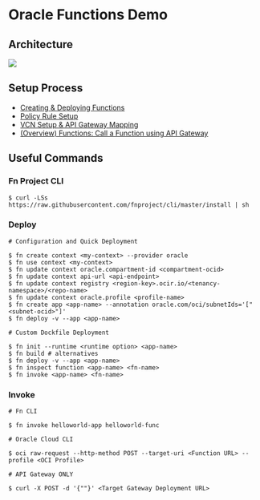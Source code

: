 # Oracle Functions Demo

## Architecture

![](https://docs.oracle.com/en-us/iaas/developer-tutorials/tutorials/functions/func-api-gtw/images/oracle-funcs-api-gtw-diagram.png)

## Setup Process

- [Creating & Deploying Functions](https://docs.oracle.com/en-us/iaas/Content/Functions/Tasks/functionsuploading.htm)
- [Policy Rule Setup](https://docs.oracle.com/en-us/iaas/Content/APIGateway/Tasks/apigatewaycreatingpolicies.htm)
- [VCN Setup & API Gateway Mapping](https://docs.oracle.com/en-us/iaas/Content/APIGateway/Tasks/apigatewaycreatingpolicies.htm)
- [(Overview) Functions: Call a Function using API Gateway](https://docs.oracle.com/en-us/iaas/developer-tutorials/tutorials/functions/func-api-gtw/01-summary.htm)

## Useful Commands

### Fn Project CLI

```
$ curl -LSs https://raw.githubusercontent.com/fnproject/cli/master/install | sh
```

### Deploy

```
# Configuration and Quick Deployment

$ fn create context <my-context> --provider oracle
$ fn use context <my-context>
$ fn update context oracle.compartment-id <compartment-ocid>
$ fn update context api-url <api-endpoint>
$ fn update context registry <region-key>.ocir.io/<tenancy-namespace>/<repo-name>
$ fn update context oracle.profile <profile-name>
$ fn create app <app-name> --annotation oracle.com/oci/subnetIds='["<subnet-ocid>"]'
$ fn deploy -v --app <app-name>

# Custom Dockfile Deployment

$ fn init --runtime <runtime option> <app-name>
$ fn build # alternatives
$ fn deploy -v --app <app-name>
$ fn inspect function <app-name> <fn-name>
$ fn invoke <app-name> <fn-name>
```

### Invoke

```
# Fn CLI

$ fn invoke helloworld-app helloworld-func

# Oracle Cloud CLI

$ oci raw-request --http-method POST --target-uri <Function URL> --profile <OCI Profile>

# API Gateway ONLY

$ curl -X POST -d '{""}' <Target Gateway Deployment URL>
```
